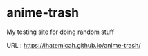 # anime-trash
My testing site for doing random stuff

URL : https://ihatemicah.github.io/anime-trash/
